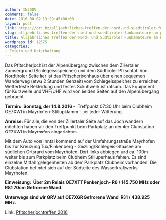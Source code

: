 ```yaml
---
author: IN3DOV
comments: false
date: 2016-08-02 13:29:45+00:00
layout: post
link: https://drc.bz/alljaehrliches-treffen-der-nord-und-suedtiroler-funkamateure-am-pfitscherjoch/
slug: alljaehrliches-treffen-der-nord-und-suedtiroler-funkamateure-am-pfitscherjoch
title: Alljährliches Treffen der Nord- und Südtiroler Funkamateure am Pfitscherjoch.
wordpress_id: 12675
categories:
- Feiern und Unterhaltung
---
```


Das Pfitscherjoch ist der Alpenübergang zwischen dem Zillertaler Zamsergrund (Schlegeissspeicher) und dem Südtiroler Pfitschtal. Von Nordtiroler Seite her ist das Pfitscherjochhaus über einen bequemen Wanderweg (etwa 2 Stunden Gehzeit) vom Schlegeisspeicher zu erreichen. Wetterfeste Bekleidung und festes Schuhwerk ist ratsam. Das Equipment für Kurzwelle und VHF/UHF wird von beiden Seiten auf den Alpenübergang gebracht.

**Termin:  Sonntag, der 14.8.2016 -**  Treffpunkt 07:30 Uhr beim Clubheim OE7XWI in Mayrhofen-Stillupklamm - bei jeder Witterung.

**Anreise:** Für alle, die von der Zillertaler Seite auf das Joch wandern möchten haben wir den Treffpunkt beim Parkplatz an der der Clubstation OE7XWI in Mayrhofen eingerichtet.

Mit dem Auto vom Inntal kommend auf der Umfahrungsstraße Mayrhofen bis zur Kreuzung Tux/Finkenberg - Ginzling/Schlegeis-Stausee am südlichen Ortsrand vom Mayrhofen. Dort links abbiegen und ca. 100m weiter bis zum Parkplatz beim Clubheim Stilluperhaus fahren. Es sind einzelne Mitfahrgelegenheiten ab dem Parkplatz Clubheim vorhanden. Die Clubstation befindet sich auf der Südseite des Wasserkraftwerks Mayrhofen.

**Einweisung:  Über 2m Relais OE7XTT Penkenjoch- R6 / 145.750 MHz oder R81 70cm Gefrorene Wand.**

**Unterwegs sind wir QRV auf OE7XGR Gefrorene Wand  R81 / 438.925 MHz.**

Link: [Pfitscherjochtreffen 2016](http://www.oe7.oevsv.at/ortsstellen/adl713/Pfitscherjochtreffen/)


